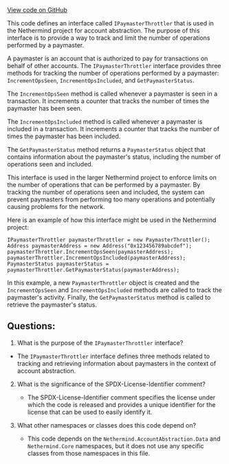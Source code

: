 [View code on GitHub](https://github.com/NethermindEth/nethermind/src/Nethermind/Nethermind.AccountAbstraction/Source/IPaymasterThrottler.cs)

This code defines an interface called `IPaymasterThrottler` that is used in the Nethermind project for account abstraction. The purpose of this interface is to provide a way to track and limit the number of operations performed by a paymaster. 

A paymaster is an account that is authorized to pay for transactions on behalf of other accounts. The `IPaymasterThrottler` interface provides three methods for tracking the number of operations performed by a paymaster: `IncrementOpsSeen`, `IncrementOpsIncluded`, and `GetPaymasterStatus`.

The `IncrementOpsSeen` method is called whenever a paymaster is seen in a transaction. It increments a counter that tracks the number of times the paymaster has been seen.

The `IncrementOpsIncluded` method is called whenever a paymaster is included in a transaction. It increments a counter that tracks the number of times the paymaster has been included.

The `GetPaymasterStatus` method returns a `PaymasterStatus` object that contains information about the paymaster's status, including the number of operations seen and included.

This interface is used in the larger Nethermind project to enforce limits on the number of operations that can be performed by a paymaster. By tracking the number of operations seen and included, the system can prevent paymasters from performing too many operations and potentially causing problems for the network.

Here is an example of how this interface might be used in the Nethermind project:

```
IPaymasterThrottler paymasterThrottler = new PaymasterThrottler();
Address paymasterAddress = new Address("0x123456789abcdef");
paymasterThrottler.IncrementOpsSeen(paymasterAddress);
paymasterThrottler.IncrementOpsIncluded(paymasterAddress);
PaymasterStatus paymasterStatus = paymasterThrottler.GetPaymasterStatus(paymasterAddress);
```

In this example, a new `PaymasterThrottler` object is created and the `IncrementOpsSeen` and `IncrementOpsIncluded` methods are called to track the paymaster's activity. Finally, the `GetPaymasterStatus` method is called to retrieve the paymaster's status.
## Questions: 
 1. What is the purpose of the `IPaymasterThrottler` interface?
   - The `IPaymasterThrottler` interface defines three methods related to tracking and retrieving information about paymasters in the context of account abstraction.

2. What is the significance of the SPDX-License-Identifier comment?
   - The SPDX-License-Identifier comment specifies the license under which the code is released and provides a unique identifier for the license that can be used to easily identify it.

3. What other namespaces or classes does this code depend on?
   - This code depends on the `Nethermind.AccountAbstraction.Data` and `Nethermind.Core` namespaces, but it does not use any specific classes from those namespaces in this file.
